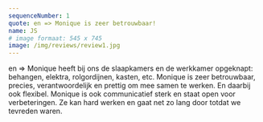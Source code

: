 ```yaml
---
sequenceNumber: 1
quote: en => Monique is zeer betrouwbaar!
name: JS
# image formaat: 545 x 745
image: /img/reviews/review1.jpg 
---
```

en => Monique heeft bij ons de slaapkamers en de werkkamer opgeknapt: behangen, elektra, rolgordijnen, kasten, etc. Monique is zeer betrouwbaar, precies, verantwoordelijk en prettig om mee samen te werken. En daarbij ook flexibel.  Monique is ook communicatief sterk en staat open voor verbeteringen. Ze kan hard werken en gaat net zo lang door totdat we tevreden waren.
